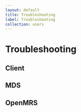 ```yaml
---
layout: default
title: Troubleshooting
label: Troubleshooting
collection: users
---
```

# Troubleshooting

## Client

## MDS

## OpenMRS
